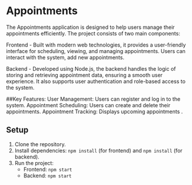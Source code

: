 # Appointments

The Appointments application is designed to help users manage their appointments efficiently. The project consists of two main components:

Frontend - Built with modern web technologies, it provides a user-friendly interface for scheduling, viewing, and managing appointments. Users can interact with the system, add new appointments.

Backend - Developed using Node.js, the backend handles the logic of storing and retrieving appointment data, ensuring a smooth user experience. It also supports user authentication and role-based access to the system.

##Key Features:
User Management: Users can register and log in to the system.
Appointment Scheduling: Users can create and delete their appointments.
Appointment Tracking: Displays upcoming appointments .

## Setup
1. Clone the repository.
2. Install dependencies: `npm install` (for frontend) and `npm install` (for backend).
3. Run the project:
   - Frontend: `npm start`
   - Backend: `npm start`
